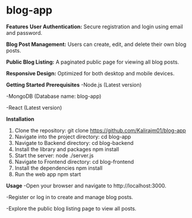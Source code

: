 # blog-app


**Features**
**User Authentication:** Secure registration and login using email and password.

**Blog Post Management:** Users can create, edit, and delete their own blog posts.

**Public Blog Listing:** A paginated public page for viewing all blog posts.

**Responsive Design:** Optimized for both desktop and mobile devices.

**Getting Started**
**Prerequisites**
-Node.js (Latest version)

-MongoDB (Database name: blog-app)

-React (Latest version)

**Installation**
1. Clone the repository:
    git clone https://github.com/Kalirajm01/blog-app
2. Navigate into the project directory:
    cd blog-app
3. Navigate to Backend directory:
    cd blog-backend
4. Install the library and packages
    npm install
5. Start the server:
    node ./server.js
6. Navigate to Frontend directory:
    cd blog-frontend
7. Install the dependencies
    npm install
8. Run the web app
    npm start

**Usage**
-Open your browser and navigate to http://localhost:3000.

-Register or log in to create and manage blog posts.

-Explore the public blog listing page to view all posts.
